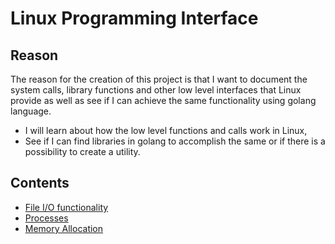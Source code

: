# Linux Programming Interface 

## Reason 
The reason for the creation of this project is that I want to document the system calls, library functions and other low level interfaces that Linux provide as well as see if I can achieve the same functionality using golang language. 

* I will learn about how the low level functions and calls work in Linux, 
* See if I can find libraries in golang to accomplish the same or if there is a possibility to create a utility. 

## Contents 
* [File I/O functionality](file-io/file-io.md)
* [Processes](processes/processes.md)
* [Memory Allocation](processes/memory.md)
